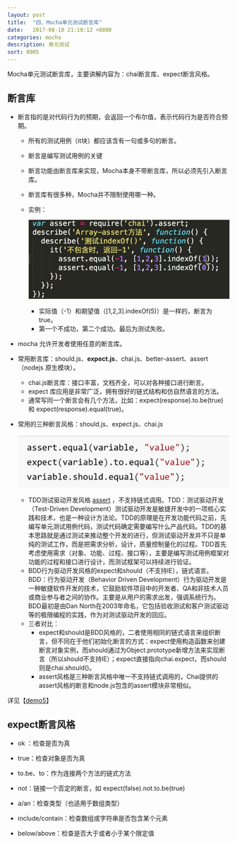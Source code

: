 ```yaml
---
layout: post
title:  "四、Mocha单元测试断言库"
date:   2017-08-10 21:10:12 +0800
categories: mocha
description: 单元测试
sort: 0905
---
```


Mocha单元测试断言库，主要讲解内容为：chai断言库、expect断言风格。

## 断言库

- 断言指的是对代码行为的预期，会返回一个布尔值，表示代码行为是否符合预期。

  - 所有的测试用例（it块）都应该含有一句或多句的断言。

  - 断言是编写测试用例的关键

  - 断言功能由断言库来实现，Mocha本身不带断言库，所以必须先引入断言库。

  - 断言库有很多种，Mocha并不限制使用哪一种。

  - 实例：

    ![效果图](/assets/mocha/0501.png)

    - 实际值（-1）和期望值（[1,2,3].indexOf(5)）是一样的，断言为true。
    - 第一个不成功，第二个成功。最后为测试失败。

- mocha 允许开发者使用任意的断言库。

- 常用断言库：should.js、**expect.js**、chai.js、better-assert、assert（nodejs 原生模块）。

  - chai.js断言库：接口丰富，文档齐全，可以对各种接口进行断言。
  - expect 库应用是非常广泛，拥有很好的链式结构和仿自然语言的方法。
  - 通常写同一个断言会有几个方法，比如：expect(response).to.be(true) 和 expect(response).equal(true)。

- 常用的三种断言风格：should.js、expect.js、chai.js

  ![效果图](/assets/mocha/0502.png)

  - TDD测试驱动开发风格 [assert](http://chaijs.com/guide/styles/) ，不支持链式调用。TDD：测试驱动开发（Test-Driven Development）测试驱动开发是敏捷开发中的一项核心实践和技术，也是一种设计方法论。TDD的原理是在开发功能代码之前，先编写单元测试用例代码，测试代码确定需要编写什么产品代码。TDD的基本思路就是通过测试来推动整个开发的进行，但测试驱动开发并不只是单纯的测试工作，而是把需求分析，设计，质量控制量化的过程。TDD首先考虑使用需求（对象、功能、过程、接口等），主要是编写测试用例框架对功能的过程和接口进行设计，而测试框架可以持续进行验证。
  - BDD行为驱动开发风格的expect和should（不支持IE），链式语言。 BDD：行为驱动开发（Behavior Driven Development）行为驱动开发是一种敏捷软件开发的技术，它鼓励软件项目中的开发者、QA和非技术人员或商业参与者之间的协作。主要是从用户的需求出发，强调系统行为。BDD最初是由Dan North在2003年命名，它包括验收测试和客户测试驱动等的极限编程的实践，作为对测试驱动开发的回应。
  - 三者对比：
    - expect和should是BDD风格的，二者使用相同的链式语言来组织断言，但不同在于他们初始化断言的方式：expect使用构造函数来创建断言对象实例，而should通过为Object.prototype新增方法来实现断言（所以should不支持IE）；expect直接指向chai.expect，而should则是chai.should()。
    - assert风格是三种断言风格中唯一不支持链式调用的，Chai提供的assert风格的断言和node.js包含的assert模块非常相似。

 详见【[demo5](https://github.com/huanghui8030/Mocha/tree/master/demo05)】

## expect断言风格

- ok ：检查是否为真

- true：检查对象是否为真

- to.be、to：作为连接两个方法的链式方法

- not：链接一个否定的断言，如 expect(false).not.to.be(true)

- a/an：检查类型（也适用于数组类型）

- include/contain：检查数组或字符串是否包含某个元素

- below/above：检查是否大于或者小于某个限定值

  ​